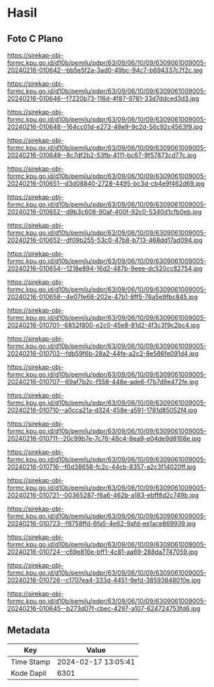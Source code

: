 # Hasil

## Foto C Plano

https://sirekap-obj-formc.kpu.go.id/d10b/pemilu/pdpr/63/09/06/10/09/6309061009005-20240216-010642--bb5e5f2a-3ad0-49bc-94c7-b694337c7f2c.jpg

https://sirekap-obj-formc.kpu.go.id/d10b/pemilu/pdpr/63/09/06/10/09/6309061009005-20240216-010646--f7220b73-116d-4f87-9781-33d7ddced3d3.jpg

https://sirekap-obj-formc.kpu.go.id/d10b/pemilu/pdpr/63/09/06/10/09/6309061009005-20240216-010648--164cc01d-e273-48e9-9c2d-56c92c4563f9.jpg

https://sirekap-obj-formc.kpu.go.id/d10b/pemilu/pdpr/63/09/06/10/09/6309061009005-20240216-010649--8c7df2b2-53fb-4111-bc67-9f57873cd77c.jpg

https://sirekap-obj-formc.kpu.go.id/d10b/pemilu/pdpr/63/09/06/10/09/6309061009005-20240216-010651--d3d08840-2728-4495-bc3d-cb4e9f462d69.jpg

https://sirekap-obj-formc.kpu.go.id/d10b/pemilu/pdpr/63/09/06/10/09/6309061009005-20240216-010652--d9b3c608-90af-400f-92c0-5340d1cfb0eb.jpg

https://sirekap-obj-formc.kpu.go.id/d10b/pemilu/pdpr/63/09/06/10/09/6309061009005-20240216-010652--df09b255-53c0-47b8-b713-468dd17ad094.jpg

https://sirekap-obj-formc.kpu.go.id/d10b/pemilu/pdpr/63/09/06/10/09/6309061009005-20240216-010654--1218e894-16d2-487b-9eee-dc520cc82754.jpg

https://sirekap-obj-formc.kpu.go.id/d10b/pemilu/pdpr/63/09/06/10/09/6309061009005-20240216-010658--4e07fe68-202e-47b1-8ff5-76a5e9fbc845.jpg

https://sirekap-obj-formc.kpu.go.id/d10b/pemilu/pdpr/63/09/06/10/09/6309061009005-20240216-010701--6852f800-e2c0-45e8-81d2-4f3c3f9c2bc4.jpg

https://sirekap-obj-formc.kpu.go.id/d10b/pemilu/pdpr/63/09/06/10/09/6309061009005-20240216-010702--fdb59f6b-28a2-44fe-a2c2-8e586fe091d4.jpg

https://sirekap-obj-formc.kpu.go.id/d10b/pemilu/pdpr/63/09/06/10/09/6309061009005-20240216-010707--69af7b2c-f558-448e-ade6-f7b7d9e472fe.jpg

https://sirekap-obj-formc.kpu.go.id/d10b/pemilu/pdpr/63/09/06/10/09/6309061009005-20240216-010710--a0cca21a-d324-458e-a591-1781d85052f4.jpg

https://sirekap-obj-formc.kpu.go.id/d10b/pemilu/pdpr/63/09/06/10/09/6309061009005-20240216-010711--20c99b7e-7c76-48c4-8ea9-e04de9d8168e.jpg

https://sirekap-obj-formc.kpu.go.id/d10b/pemilu/pdpr/63/09/06/10/09/6309061009005-20240216-010716--f0d38658-fc2c-44cb-8357-a2c3f14020ff.jpg

https://sirekap-obj-formc.kpu.go.id/d10b/pemilu/pdpr/63/09/06/10/09/6309061009005-20240216-010721--00365287-f6a6-462b-a183-ebff8d2c749b.jpg

https://sirekap-obj-formc.kpu.go.id/d10b/pemilu/pdpr/63/09/06/10/09/6309061009005-20240216-010723--f8758ffd-6fa5-4e62-9afd-ee1ace869939.jpg

https://sirekap-obj-formc.kpu.go.id/d10b/pemilu/pdpr/63/09/06/10/09/6309061009005-20240216-010724--c69e816e-bff1-4c81-aa69-288da7747059.jpg

https://sirekap-obj-formc.kpu.go.id/d10b/pemilu/pdpr/63/09/06/10/09/6309061009005-20240216-010726--c1707ea4-333d-4451-9efd-38593848010e.jpg

https://sirekap-obj-formc.kpu.go.id/d10b/pemilu/pdpr/63/09/06/10/09/6309061009005-20240216-010645--b273d07f-cbec-4297-a107-624724753fd6.jpg


## Metadata

| Key        | Value               |
| ---------- | ------------------- |
| Time Stamp | 2024-02-17 13:05:41 |
| Kode Dapil | 6301                |



